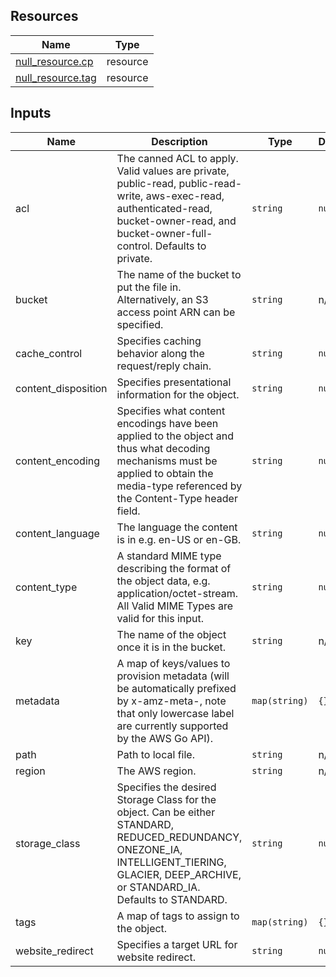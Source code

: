 <!-- BEGIN_TF_DOCS -->

## Resources

| Name                                                                                                       | Type     |
| ---------------------------------------------------------------------------------------------------------- | -------- |
| [null_resource.cp](https://registry.terraform.io/providers/hashicorp/null/latest/docs/resources/resource)  | resource |
| [null_resource.tag](https://registry.terraform.io/providers/hashicorp/null/latest/docs/resources/resource) | resource |

## Inputs

| Name                | Description                                                                                                                                                                                   | Type          | Default | Required |
| ------------------- | --------------------------------------------------------------------------------------------------------------------------------------------------------------------------------------------- | ------------- | ------- | :------: |
| acl                 | The canned ACL to apply. Valid values are private, public-read, public-read-write, aws-exec-read, authenticated-read, bucket-owner-read, and bucket-owner-full-control. Defaults to private.  | `string`      | `null`  |    no    |
| bucket              | The name of the bucket to put the file in. Alternatively, an S3 access point ARN can be specified.                                                                                            | `string`      | n/a     |   yes    |
| cache_control       | Specifies caching behavior along the request/reply chain.                                                                                                                                     | `string`      | `null`  |    no    |
| content_disposition | Specifies presentational information for the object.                                                                                                                                          | `string`      | `null`  |    no    |
| content_encoding    | Specifies what content encodings have been applied to the object and thus what decoding mechanisms must be applied to obtain the media-type referenced by the Content-Type header field.      | `string`      | `null`  |    no    |
| content_language    | The language the content is in e.g. en-US or en-GB.                                                                                                                                           | `string`      | `null`  |    no    |
| content_type        | A standard MIME type describing the format of the object data, e.g. application/octet-stream. All Valid MIME Types are valid for this input.                                                  | `string`      | `null`  |    no    |
| key                 | The name of the object once it is in the bucket.                                                                                                                                              | `string`      | n/a     |   yes    |
| metadata            | A map of keys/values to provision metadata (will be automatically prefixed by x-amz-meta-, note that only lowercase label are currently supported by the AWS Go API).                         | `map(string)` | `{}`    |    no    |
| path                | Path to local file.                                                                                                                                                                           | `string`      | n/a     |   yes    |
| region              | The AWS region.                                                                                                                                                                               | `string`      | n/a     |   yes    |
| storage_class       | Specifies the desired Storage Class for the object. Can be either STANDARD, REDUCED_REDUNDANCY, ONEZONE_IA, INTELLIGENT_TIERING, GLACIER, DEEP_ARCHIVE, or STANDARD_IA. Defaults to STANDARD. | `string`      | `null`  |    no    |
| tags                | A map of tags to assign to the object.                                                                                                                                                        | `map(string)` | `{}`    |    no    |
| website_redirect    | Specifies a target URL for website redirect.                                                                                                                                                  | `string`      | `null`  |    no    |

<!-- END_TF_DOCS -->
